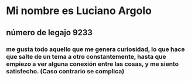 # Mi nombre es Luciano Argolo
## número de legajo 9233
### me gusta todo aquello que me genera curiosidad, lo que hace que salte de un tema a otro constantemente, hasta que empiezo a ver alguna conexión entre las cosas, y me siento satisfecho. (Caso contrario se complica)
